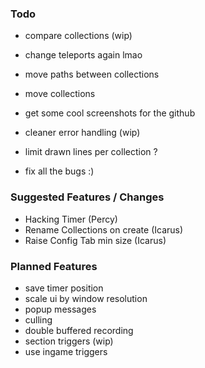 ### Todo

- compare collections (wip)
- change teleports again lmao

- move paths between collections
- move collections

- get some cool screenshots for the github
- cleaner error handling (wip)
- limit drawn lines per collection ?

- fix all the bugs :)

### Suggested Features / Changes

- Hacking Timer (Percy)
- Rename Collections on create (Icarus)
- Raise Config Tab min size (Icarus)

### Planned Features

- save timer position
- scale ui by window resolution
- popup messages
- culling
- double buffered recording
- section triggers (wip)
- use ingame triggers